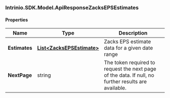 [//]: # (CLASS:Intrinio.SDK.Model.ApiResponseZacksEPSEstimates)

[//]: # (KIND:object)

### Intrinio.SDK.Model.ApiResponseZacksEPSEstimates
#### Properties

[//]: # (START_DEFINITION)

Name | Type | Description
------------ | ------------- | -------------
**Estimates** | [**List&lt;ZacksEPSEstimate&gt;**](ZacksEPSEstimate.md) | Zacks EPS estimate data for a given date range &nbsp;
**NextPage** | string | The token required to request the next page of the data. If null, no further results are available. &nbsp;

[//]: # (END_DEFINITION)


[//]: # (CONTAINED_CLASS:Intrinio.SDK.Model.ZacksEPSEstimate)


